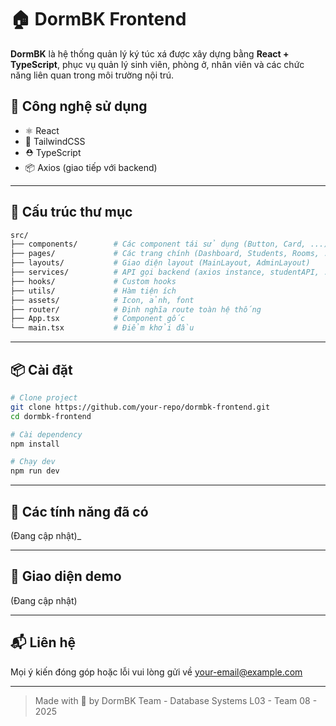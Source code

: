 # 🏠 DormBK Frontend

**DormBK** là hệ thống quản lý ký túc xá được xây dựng bằng **React + TypeScript**, phục vụ quản lý sinh viên, phòng ở, nhân viên và các chức năng liên quan trong môi trường nội trú.

## 🚀 Công nghệ sử dụng

- ⚛️ React
- 🎨 TailwindCSS
- ⛑️ TypeScript
- 📦 Axios (giao tiếp với backend)

---

## 📂 Cấu trúc thư mục

```bash
src/
├── components/        # Các component tái sử dụng (Button, Card, ...)
├── pages/             # Các trang chính (Dashboard, Students, Rooms, ...)
├── layouts/           # Giao diện layout (MainLayout, AdminLayout)
├── services/          # API gọi backend (axios instance, studentAPI, ...)
├── hooks/             # Custom hooks
├── utils/             # Hàm tiện ích
├── assets/            # Icon, ảnh, font
├── router/            # Định nghĩa route toàn hệ thống
├── App.tsx            # Component gốc
└── main.tsx           # Điểm khởi đầu
```

---

## 📦 Cài đặt

```bash
# Clone project
git clone https://github.com/your-repo/dormbk-frontend.git
cd dormbk-frontend

# Cài dependency
npm install

# Chạy dev
npm run dev
```

---

## 🧪 Các tính năng đã có

 (Đang cập nhật)_

---

## 📸 Giao diện demo

 (Đang cập nhật)

---

<!-- ## 🧑‍💻 Thành viên nhóm

| Họ tên   | Vai trò         |
| -------- | --------------- |
| Doãn Phương Hùng Cường | Fronted Dev    |
|    | API integration |
| Lê C     | UI/UX design    | -->


## 📬 Liên hệ

Mọi ý kiến đóng góp hoặc lỗi vui lòng gửi về
[your-email@example.com](mailto:your-email@example.com)

---

> Made with 💙 by DormBK Team - Database Systems L03 - Team 08 - 2025

